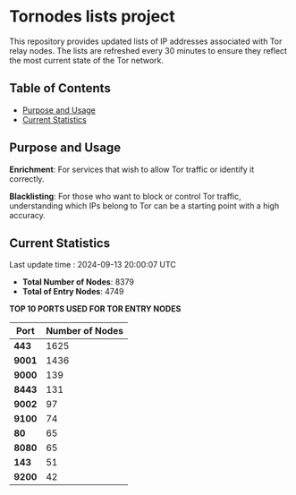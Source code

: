 # Tornodes lists project

This repository provides updated lists of IP addresses associated with Tor relay nodes. The lists are refreshed every 30 minutes to ensure they reflect the most current state of the Tor network.

## Table of Contents

- [Purpose and Usage](#purpose-and-usage)
- [Current Statistics](#current-statistics)


## Purpose and Usage

**Enrichment**: For services that wish to allow Tor traffic or identify it correctly.

**Blacklisting**: For those who want to block or control Tor traffic, understanding which IPs belong to Tor can be a starting point with a high accuracy.

## Current Statistics

Last update time : 2024-09-13 20:00:07 UTC

- **Total Number of Nodes**: 8379
- **Total of Entry Nodes**: 4749

**TOP 10 PORTS USED FOR TOR ENTRY NODES**

| **Port** | **Number of Nodes** |
|------|-----------------|
| **443**   | 1625  |
| **9001**   | 1436  |
| **9000**   | 139  |
| **8443**   | 131  |
| **9002**   | 97  |
| **9100**   | 74  |
| **80**   | 65  |
| **8080**   | 65  |
| **143**   | 51  |
| **9200**   | 42  |

